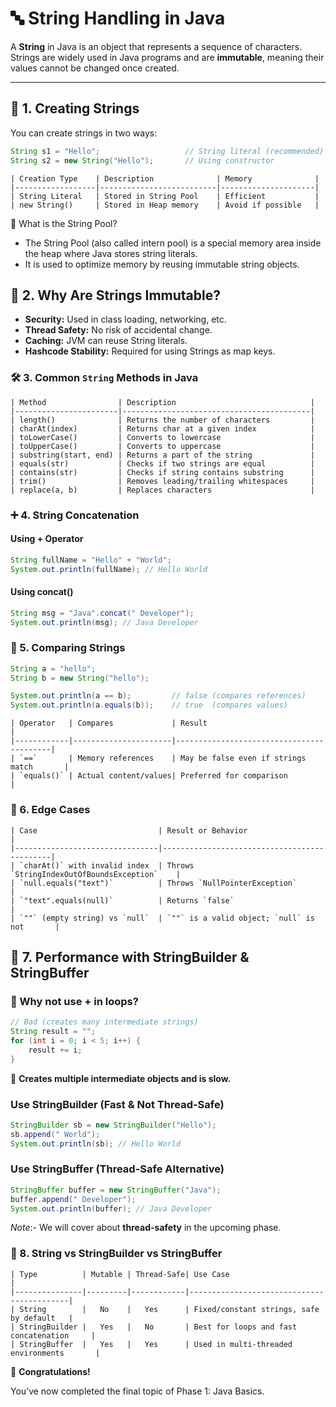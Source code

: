 # 🔤 String Handling in Java

A **String** in Java is an object that represents a sequence of characters. Strings are widely used in Java programs and are **immutable**, meaning their values cannot be changed once created.

---

## 📌 1. Creating Strings

You can create strings in two ways:

```java
String s1 = "Hello";                   // String literal (recommended)
String s2 = new String("Hello");       // Using constructor
```

```text
| Creation Type    | Description              | Memory              |
|------------------|--------------------------|---------------------|
| String Literal   | Stored in String Pool    | Efficient           |
| new String()     | Stored in Heap memory    | Avoid if possible   |
```

🔹 What is the String Pool?
-	The String Pool (also called intern pool) is a special memory area inside the heap where Java stores string literals.
-   It is used to optimize memory by reusing immutable string objects.
 
## 🧠 2. Why Are Strings Immutable?
-	 **Security:** Used in class loading, networking, etc.
-	 **Thread Safety:** No risk of accidental change.
-	 **Caching:** JVM can reuse String literals.
-	 **Hashcode Stability:** Required for using Strings as map keys.


### 🛠️ 3.  Common `String` Methods in Java
```text
| Method                | Description                              |
|-----------------------|------------------------------------------|
| length()              | Returns the number of characters         |
| charAt(index)         | Returns char at a given index            |
| toLowerCase()         | Converts to lowercase                    |
| toUpperCase()         | Converts to uppercase                    |
| substring(start, end) | Returns a part of the string             |
| equals(str)           | Checks if two strings are equal          |
| contains(str)         | Checks if string contains substring      |
| trim()                | Removes leading/trailing whitespaces     |
| replace(a, b)         | Replaces characters                      |
```
### ➕ 4. String Concatenation

####  Using + Operator
```java
String fullName = "Hello" + "World";
System.out.println(fullName); // Hello World
```

####  Using concat()
```java
String msg = "Java".concat(" Developer");
System.out.println(msg); // Java Developer
```

### 🔁 5. Comparing Strings
```java
String a = "hello";
String b = new String("hello");

System.out.println(a == b);         // false (compares references)
System.out.println(a.equals(b));    // true  (compares values)
```

```text
| Operator   | Compares             | Result                                   |
|------------|----------------------|------------------------------------------|
| `==`       | Memory references    | May be false even if strings match       |
| `equals()` | Actual content/values| Preferred for comparison                 |
```

### 🧪 6. Edge Cases
```text
| Case                           | Result or Behavior                          |
|--------------------------------|---------------------------------------------|
| `charAt()` with invalid index  | Throws `StringIndexOutOfBoundsException`    |
| `null.equals("text")`          | Throws `NullPointerException`               |
| `"text".equals(null)`          | Returns `false`                             |
| `""` (empty string) vs `null`  | `""` is a valid object; `null` is not       |
```
## 🚀 7. Performance with StringBuilder & StringBuffer

### 🔸 Why not use + in loops?

```java
// Bad (creates many intermediate strings)
String result = "";
for (int i = 0; i < 5; i++) {
    result += i;
}
```
🔁 **Creates multiple intermediate objects and is slow.**

###  Use StringBuilder (Fast & Not Thread-Safe)
```java
StringBuilder sb = new StringBuilder("Hello");
sb.append(" World");
System.out.println(sb); // Hello World
```
###  Use StringBuffer (Thread-Safe Alternative)
```java
StringBuffer buffer = new StringBuffer("Java");
buffer.append(" Developer");
System.out.println(buffer); // Java Developer
```
*Note*:- We will cover about **thread-safety** in the upcoming phase.

### 🔄 8. String vs StringBuilder vs StringBuffer
```text
| Type          | Mutable | Thread-Safe| Use Case                                  |
|---------------|---------|------------|-------------------------------------------|
| String        |   No    |   Yes      | Fixed/constant strings, safe by default   |
| StringBuilder |   Yes   |   No       | Best for loops and fast concatenation     |
| StringBuffer  |   Yes   |   Yes      | Used in multi-threaded environments       |

```
🎉 **Congratulations!**

You’ve now completed the final topic of Phase 1: Java Basics.
